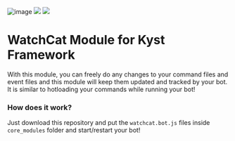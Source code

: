 ![image](https://user-images.githubusercontent.com/58888959/233472708-46c57170-48a4-4c03-a5ea-71c95a6e48ef.png) ![](https://img.shields.io/badge/Made_By-kigipux%230001-ff2b63?logo=discord&logoColor=ff2b63&labelColor=151515&style=flat-square) ![](https://img.shields.io/badge/Module_Name-WatchCat-ff2b63?color=ff2b63&logo=autohotkey&labelColor=151515&logoColor=ff2b63&style=flat-square) 
# WatchCat Module for Kyst Framework
With this module, you can freely do any changes to your command files and event files and this module will keep them updated and tracked by your bot. It is similar to hotloading your commands while running your bot!
### How does it work?
Just download this repository and put the `watchcat.bot.js` files inside `core_modules` folder and start/restart your bot!
